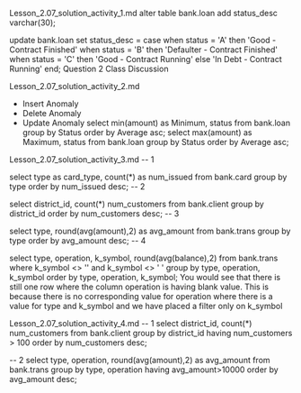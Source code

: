 Lesson_2.07_solution_activity_1.md
alter table bank.loan
add status_desc varchar(30);

update bank.loan set status_desc =
  case
  when status = 'A' then 'Good - Contract Finished'
  when status = 'B' then 'Defaulter - Contract Finished'
  when status = 'C' then 'Good - Contract Running'
  else 'In Debt - Contract Running'
  end;
Question 2
Class Discussion


Lesson_2.07_solution_activity_2.md
- Insert Anomaly
- Delete Anomaly
- Update Anomaly
select min(amount) as Minimum, status from bank.loan
group by Status
order by Average asc;
select max(amount) as Maximum, status from bank.loan
group by Status
order by Average asc;

Lesson_2.07_solution_activity_3.md
-- 1

select type as card_type, count(*) as num_issued
from bank.card
group by type
order by num_issued desc;
-- 2

select district_id, count(*) num_customers
from bank.client
group by district_id
order by num_customers desc;
-- 3

select type, round(avg(amount),2) as avg_amount
from bank.trans
group by type
order by avg_amount desc;
-- 4

select type, operation, k_symbol, round(avg(balance),2)
from bank.trans
where k_symbol <> '' and k_symbol <> ' '
group by type, operation, k_symbol
order by type, operation, k_symbol;
You would see that there is still one row where the column operation is having blank value. This is because there is no corresponding value for operation where there is a value for type and k_symbol and we have placed a filter only on k_symbol


Lesson_2.07_solution_activity_4.md
-- 1
select district_id, count(*) num_customers
from bank.client
group by district_id
having num_customers > 100
order by num_customers desc;

-- 2
select type, operation, round(avg(amount),2) as avg_amount
from bank.trans
group by type, operation
having avg_amount>10000
order by avg_amount desc;